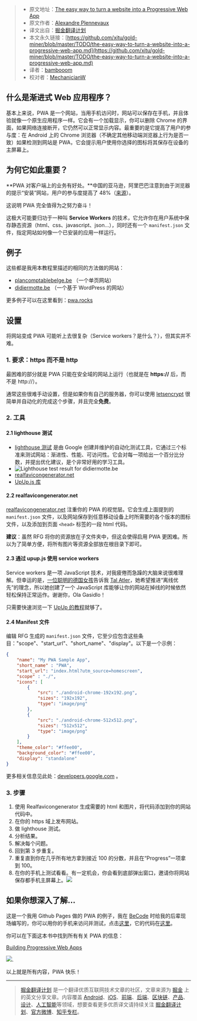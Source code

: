 > * 原文地址：[The easy way to turn a website into a Progressive Web App](https://dev.to/pixeline/the-easy-way-to-turn-a-website-into-a-progressive-web-app-77g)
> * 原文作者：[Alexandre Plennevaux](https://dev.to/pixeline)
> * 译文出自：[掘金翻译计划](https://github.com/xitu/gold-miner)
> * 本文永久链接：[https://github.com/xitu/gold-miner/blob/master/TODO/the-easy-way-to-turn-a-website-into-a-progressive-web-app.md](https://github.com/xitu/gold-miner/blob/master/TODO/the-easy-way-to-turn-a-website-into-a-progressive-web-app.md)
> * 译者：[bambooom](https://github.com/bambooom)
> * 校对者：[MechanicianW](https://github.com/MechanicianW)

## 什么是渐进式 Web 应用程序？

基本上来说，PWA 是一个网站，当用手机访问时，网站可以保存在手机，并且体验就像一个原生应用程序一样。它会有一个加载显示，你可以删除 Chrome 的界面，如果网络连接断开，它仍然可以正常显示内容。最重要的是它提高了用户的参与度：在 Android 上的 Chrome 浏览器（不确定其他移动端浏览器上行为是否一致）如果检测到网站是 PWA，它会提示用户使用你选择的图标将其保存在设备的主屏幕上。

## 为何它如此重要？

**PWA 对客户端上的业务有好处。**中国的亚马逊，阿里巴巴注意到由于浏览器的提示“安装”网站，用户的参与度提高了 48%（[来源](https://developers.google.com/web/showcase/2016/alibaba)）。

这说明 PWA 完全值得为之努力奋斗！

这极大可能要归功于一种叫 **Service Workers** 的技术，它允许你在用户系统中保存静态资源（html、css、javascript、json…），同时还有一个 `manifest.json` 文件，指定网站如何像一个已安装的应用一样运行。

## 例子

这些都是我用本教程里描述的相同的方法做的网站：

* [plancomptablebelge.be](https://plancomptablebelge.be) （一个单页网站）
* [didiermotte.be](https://didiermotte.be) （一个基于 WordPress 的网站）

更多例子可以在这里看到：[pwa.rocks](https://pwa.rocks)

## 设置

将网站变成 PWA 可能听上去很复杂（Service workers？是什么？），但其实并不难。

### 1. 要求：https 而不是 http


最困难的部分就是 PWA 只能在安全域的网站上运行（也就是在 **https://** 后，而不是 http://）。

通常这些很难手动设置，但是如果你有自己的服务器，你可以使用 [letsencrypt](https://letsencrypt.org/) 很简单并自动化的完成这个步骤，并且完全**免费**。

### 2. 工具

#### 2.1 lighthouse 测试

* [lighthouse 测试](https://developers.google.com/web/tools/lighthouse/) 是由 Google 创建并维护的自动化测试工具，它通过三个标准来测试网站：渐进性、性能、可访问性。它会对每一项给出一个百分比分数，并提出优化建议，是个非常好用的学习工具。
* ![Lighthouse test result for didiermotte.be](https://res.cloudinary.com/practicaldev/image/fetch/s--DigZaUAj--/c_limit%2Cf_auto%2Cfl_progressive%2Cq_auto%2Cw_880/https://www.dropbox.com/s/rwfesahj7haglsc/Capture%2520d%2527%25C3%25A9cran%25202017-11-21%252010.03.29.png%3Fdl%3D1)
* [realfavicongenerator.net](https://realfavicongenerator.net)
* [UpUp.js 库](https://www.talater.com/upup/getting-started-with-offline-first.html)

#### 2.2 realfavicongenerator.net

[realfavicongenerator.net](https://realfavicongenerator.net) 注重你的 PWA 的视觉层。它会生成上面提到的 `manifest.json` 文件，以及网站保存到任意移动设备上时所需要的各个版本的图标文件，以及添加到页面 `<head>` 标签的一段 html 代码。

**建议**：虽然 RFG 将你的资源放在子文件夹中，但这会使得启用 PWA 更困难。所以为了简单方便，将所有图片等资源全部放在根目录下即可。

#### 2.3 通过 upup.js 使用 service workers

Service workers 是一项 JavaScript 技术，对我疲倦而急躁的大脑来说很难理解。但幸运的是，[一位聪明的德国女孩](https://vimeo.com/103221949)告诉我 [Tal Atler](https://twitter.com/TalAter)，她希望推进“离线优先”的理念，所以她创建了一个 JavaScript 库能够让你的网站在掉线的时候依然轻松保持正常运作。谢谢你，Ola Gasidlo！

只需要快速浏览一下 [UpUp 的教程](https://www.talater.com/upup/getting-started-with-offline-first.html)就够了。

#### 2.4 Manifest 文件

编辑 RFG 生成的 `manifest.json` 文件，它至少应包含这些条目："scope"、"start_url"、"short_name"、"display"。以下是一个示例：

```json
{
    "name": "My PWA Sample App",
    "short_name" : "PWA",
    "start_url": "index.html?utm_source=homescreen",
    "scope" : "./",
    "icons": [
        {
            "src": "./android-chrome-192x192.png",
            "sizes": "192x192",
            "type": "image/png"
        },
        {
            "src": "./android-chrome-512x512.png",
            "sizes": "512x512",
            "type": "image/png"
        }
    ],
    "theme_color": "#ffee00",
    "background_color": "#ffee00",
    "display": "standalone"
}
```

更多相关信息见此处：[developers.google.com](https://developers.google.com/web/updates/2017/02/improved-add-to-home-screen#navigating_outside_of_your_progressive_web_app) 。

### 3. 步骤

1. 使用 Realfavicongenerator 生成需要的 html 和图片，将代码添加到你的网站代码中。
2. 在你的 https 域上发布网站。
3. 做 lighthouse 测试。
4. 分析结果。
5. 解决每个问题。
6. 回到第 3 步重复。
7. 重复直到你在几乎所有地方拿到接近 100 的分数，并且在“Progress”一项拿到 100。
8. 在你的手机上测试看看。有一定机会，你会看到底部弹出窗口，邀请你将网站保存都手机主屏幕上。![](https://res.cloudinary.com/practicaldev/image/fetch/s--YezWkN00--/c_limit%2Cf_auto%2Cfl_progressive%2Cq_auto%2Cw_880/https://github.com/becodeorg/Lovelace-promo-2/raw/master/Parcours/PWA%2520-%2520progressive%2520web%2520apps/assets/add-to-homescreen.jpg)

## 如果你想深入了解...

这是一个我用 Github Pages 做的 PWA 的例子，我在 [BeCode](http://www.becode.org/) 时给我的后辈现场编写的，你可以用你的手机来访问并测试，点击[这里](https://pixeline.github.io/pwa-example/index.html)，它的代码在[这里](https://github.com/pixeline/pwa-example)。

你可以在下面这本书中找到所有有关 PWA 的信息：

[Building Progressive Web Apps](https://www.amazon.fr/_/dp/1491961651?tag=oreilly20-20)

![](https://res.cloudinary.com/practicaldev/image/fetch/s--joTnFRw3--/c_limit%2Cf_auto%2Cfl_progressive%2Cq_auto%2Cw_880/https://images-na.ssl-images-amazon.com/images/I/51xL1wjYrHL._SX379_BO1%2C204%2C203%2C200_.jpg).

以上就是所有内容，PWA 快乐！

---

> [掘金翻译计划](https://github.com/xitu/gold-miner) 是一个翻译优质互联网技术文章的社区，文章来源为 [掘金](https://juejin.im) 上的英文分享文章。内容覆盖 [Android](https://github.com/xitu/gold-miner#android)、[iOS](https://github.com/xitu/gold-miner#ios)、[前端](https://github.com/xitu/gold-miner#前端)、[后端](https://github.com/xitu/gold-miner#后端)、[区块链](https://github.com/xitu/gold-miner#区块链)、[产品](https://github.com/xitu/gold-miner#产品)、[设计](https://github.com/xitu/gold-miner#设计)、[人工智能](https://github.com/xitu/gold-miner#人工智能)等领域，想要查看更多优质译文请持续关注 [掘金翻译计划](https://github.com/xitu/gold-miner)、[官方微博](http://weibo.com/juejinfanyi)、[知乎专栏](https://zhuanlan.zhihu.com/juejinfanyi)。
